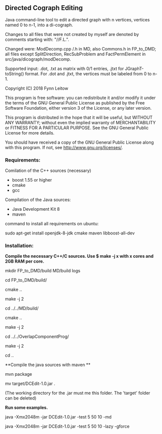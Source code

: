 ## Directed Cograph Editing
Java command-line tool to edit a directed graph with n vertices, vertices named 0 to n-1, into a di-cograph.

Changes to all files that were not created by myself are denoted by comments starting with: "//F.L.".

Changed were: ModDecomp.cpp /.h in MD, also Commons.h in FP_to_DMD; all files except SplitDirection, RecSubProblem and FactPermElement in src/java/dicograph/modDecomp.

Supported input: .dot, .txt as matrix with 0/1 entries, .jtxt for JGraphT-toString() format. For .dot and .jtxt, the vertices must be labeled from 0 to n-1.


Copyright (C) 2018 Fynn Leitow

This program is free software: you can redistribute it and/or modify
it under the terms of the GNU General Public License as published by
the Free Software Foundation, either version 3 of the License, or
any later version.

This program is distributed in the hope that it will be useful,
but WITHOUT ANY WARRANTY; without even the implied warranty of
MERCHANTABILITY or FITNESS FOR A PARTICULAR PURPOSE.  See the
GNU General Public License for more details.

You should have received a copy of the GNU General Public License
along with this program. If not, see <http://www.gnu.org/licenses/>.


### Requirements:
Comilation of the C++ sources (necessary)
- boost 1.55 or higher
- cmake
- gcc


Compilation of the Java sources:

- Java Development Kit 8
- maven

command to install all requirements on ubuntu:

sudo apt-get install openjdk-8-jdk cmake maven libboost-all-dev

### Installation:

**Compile the necessary C++/C sources. Use $ make -j x with x cores and 2GB RAM per core.**

mkdir FP_to_DMD/build MD/build logs

cd FP_to_DMD/build/

cmake ..

make -j 2

cd ../../MD/build/

cmake ..

make -j 2

cd ../../OverlapComponentProg/

make -j 2

cd ..


**Compile the java sources with maven **


mvn package

mv target/DCEdit-1.0.jar .

(The working directory for the .jar must me this folder. The 'target' folder can be deleted)


**Run some examples.**

java -Xmx2048m -jar DCEdit-1.0.jar -test 5 50 10 -md

java -Xmx2048m -jar DCEdit-1.0.jar -test 5 50 10 -lazy -gforce
